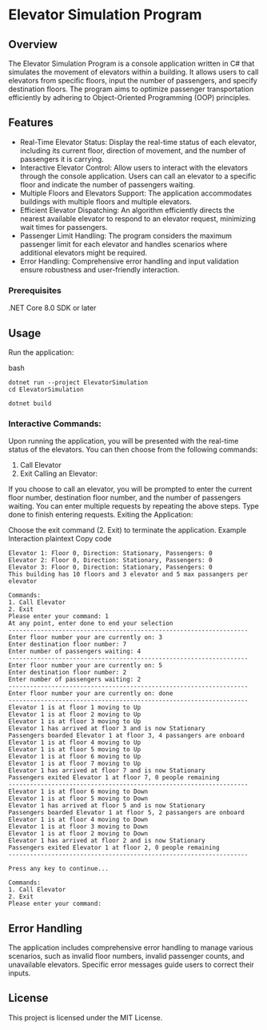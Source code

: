 # Elevator Simulation Program

## Overview
The Elevator Simulation Program is a console application written in C# that simulates the movement of elevators within a building. It allows users to call elevators from specific floors, input the number of passengers, and specify destination floors. The program aims to optimize passenger transportation efficiently by adhering to Object-Oriented Programming (OOP) principles.

## Features
- Real-Time Elevator Status: Display the real-time status of each elevator, including its current floor, direction of movement, and the number of passengers it is carrying.
- Interactive Elevator Control: Allow users to interact with the elevators through the console application. Users can call an elevator to a specific floor and indicate the number of passengers waiting.
- Multiple Floors and Elevators Support: The application accommodates buildings with multiple floors and multiple elevators.
- Efficient Elevator Dispatching: An algorithm efficiently directs the nearest available elevator to respond to an elevator request, minimizing wait times for passengers.
- Passenger Limit Handling: The program considers the maximum passenger limit for each elevator and handles scenarios where additional elevators might be required.
- Error Handling: Comprehensive error handling and input validation ensure robustness and user-friendly interaction.

### Prerequisites
.NET Core 8.0 SDK or later

## Usage
Run the application:

bash
```
dotnet run --project ElevatorSimulation
cd ElevatorSimulation
```
```
dotnet build
```

### Interactive Commands:

Upon running the application, you will be presented with the real-time status of the elevators.
You can then choose from the following commands:
1. Call Elevator
2. Exit
Calling an Elevator:

If you choose to call an elevator, you will be prompted to enter the current floor number, destination floor number, and the number of passengers waiting.
You can enter multiple requests by repeating the above steps. Type done to finish entering requests.
Exiting the Application:

Choose the exit command (2. Exit) to terminate the application.
Example Interaction
plaintext
Copy code
```
Elevator 1: Floor 0, Direction: Stationary, Passengers: 0
Elevator 2: Floor 0, Direction: Stationary, Passengers: 0
Elevator 3: Floor 0, Direction: Stationary, Passengers: 0
This building has 10 floors and 3 elevator and 5 max passangers per elevator

Commands:
1. Call Elevator
2. Exit
Please enter your command: 1
At any point, enter done to end your selection
-------------------------------------------------------------------
Enter floor number your are currently on: 3
Enter destination floor number: 7
Enter number of passengers waiting: 4
-------------------------------------------------------------------
Enter floor number your are currently on: 5
Enter destination floor number: 2
Enter number of passengers waiting: 2
-------------------------------------------------------------------
Enter floor number your are currently on: done
-------------------------------------------------------------------
Elevator 1 is at floor 1 moving to Up
Elevator 1 is at floor 2 moving to Up
Elevator 1 is at floor 3 moving to Up
Elevator 1 has arrived at floor 3 and is now Stationary
Passengers boarded Elevator 1 at floor 3, 4 passangers are onboard
Elevator 1 is at floor 4 moving to Up
Elevator 1 is at floor 5 moving to Up
Elevator 1 is at floor 6 moving to Up
Elevator 1 is at floor 7 moving to Up
Elevator 1 has arrived at floor 7 and is now Stationary
Passengers exited Elevator 1 at floor 7, 0 people remaining
-------------------------------------------------------------------
Elevator 1 is at floor 6 moving to Down
Elevator 1 is at floor 5 moving to Down
Elevator 1 has arrived at floor 5 and is now Stationary
Passengers boarded Elevator 1 at floor 5, 2 passangers are onboard
Elevator 1 is at floor 4 moving to Down
Elevator 1 is at floor 3 moving to Down
Elevator 1 is at floor 2 moving to Down
Elevator 1 has arrived at floor 2 and is now Stationary
Passengers exited Elevator 1 at floor 2, 0 people remaining
-------------------------------------------------------------------

Press any key to continue...

Commands:
1. Call Elevator
2. Exit
Please enter your command:
```

## Error Handling
The application includes comprehensive error handling to manage various scenarios, such as invalid floor numbers, invalid passenger counts, and unavailable elevators. Specific error messages guide users to correct their inputs.

## License
This project is licensed under the MIT License.
